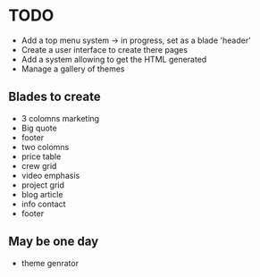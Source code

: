 # TODO

* Add a top menu system -> in progress, set as a blade 'header'
* Create a user interface to create there pages
* Add a system allowing to get the HTML generated
* Manage a gallery of themes


## Blades to create

* 3 colomns marketing
* Big quote
* footer
* two colomns
* price table
* crew grid
* video emphasis
* project grid
* blog article
* info contact
* footer


## May be one day

* theme genrator